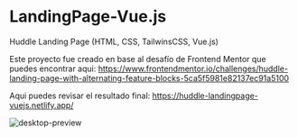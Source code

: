 # LandingPage-Vue.js
Huddle Landing Page (HTML, CSS, TailwinsCSS, Vue.js)

Este proyecto fue creado en base al desafío de Frontend Mentor que puedes encontrar aqui: 
https://www.frontendmentor.io/challenges/huddle-landing-page-with-alternating-feature-blocks-5ca5f5981e82137ec91a5100

Aqui puedes revisar el resultado final: https://huddle-landingpage-vuejs.netlify.app/


![desktop-preview](https://github.com/VickyAzola/LandingPage-Vue.js/assets/116470398/405d2753-16a5-4f84-8653-34718fc78e8a)
